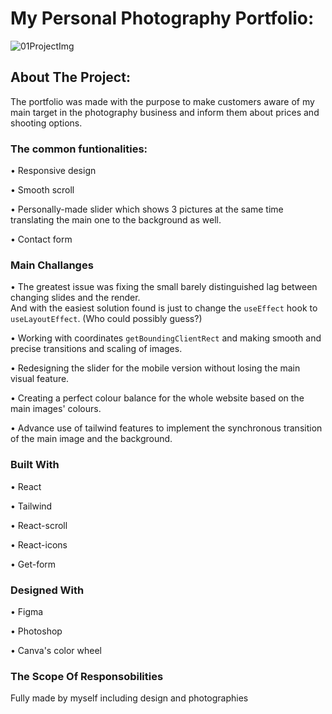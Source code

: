 # My Personal Photography Portfolio:

![01ProjectImg](https://user-images.githubusercontent.com/65731630/221317530-c3aa72db-f73b-4fbb-a117-6f97a1cb834b.jpg)

## About The Project:

The portfolio was made with the purpose to make customers aware of my main target in the photography business
and inform them about prices and shooting options.

### The common funtionalities:

•	Responsive design

• Smooth scroll

• Personally-made slider which shows 3 pictures at the same time translating the main one to the background as well.

• Contact form 

### Main Challanges

• The greatest issue was fixing the small barely distinguished lag between changing slides and the render.  
  And with the easiest solution found is just to change the `useEffect` hook to `useLayoutEffect`. (Who could possibly guess?)
  
• Working with coordinates `getBoundingClientRect` and making smooth and precise transitions and scaling of images.

• Redesigning the slider for the mobile version without losing the main visual feature.

• Creating a perfect colour balance for the whole website based on the main images' colours.

• Advance use of tailwind features to implement the synchronous transition of the main image and the background.

### Built With

• React

• Tailwind

• React-scroll

• React-icons

• Get-form

### Designed With

• Figma

• Photoshop

• Canva's color wheel


### The Scope Of Responsobilities

Fully made by myself including design and photographies

